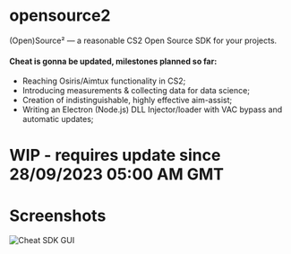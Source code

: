 # opensource2
(Open)Source² — a reasonable CS2 Open Source SDK for your projects.

#### Cheat is gonna be updated, milestones planned so far:
* Reaching Osiris/Aimtux functionality in CS2;
* Introducing measurements & collecting data for data science;
* Creation of indistinguishable, highly effective aim-assist;
* Writing an Electron (Node.js) DLL Injector/loader with VAC bypass and automatic updates;

# WIP - requires update since 28/09/2023 05:00 AM GMT

# Screenshots

![Cheat SDK GUI](https://github.com/alza54/opensource2/blob/main/media/gui-v0.1.0.png?raw=true)